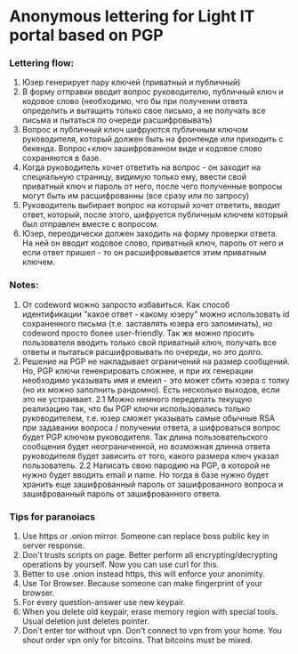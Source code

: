 # Anonymous lettering for Light IT portal based on PGP

### Lettering flow:
1. Юзер генерирует пару ключей (приватный и публичный)
2. В форму отправки вводит вопрос руководителю, публичный ключ и кодовое слово
(необходимо, что бы при получении ответа определить и вытащить только свое письмо, а не получать все письма и пытаться по очереди расшифровывать)
3. Вопрос и публичный ключ шифруются публичным ключом руководителя, который должен быть на фронтенде или приходить с бекенда.
Вопрос+ключ зашифрованном виде и кодовое слово сохраняются в базе.
4. Когда руководитель хочет ответить на вопрос - он заходит на специальную страницу, видимую только ему,
ввести свой приватный ключ и пароль от него, после чего полученные вопросы могут быть им расшифрованны (все сразу или по запросу)
5. Руководитель выбирает вопрос на который хочет ответить, вводит ответ, который, после этого, шифруется публичным ключем который был отправлен вместе с вопросом.
6. Юзер, переодически должен заходить на форму проверки ответа. На ней он вводит кодовое слово, приватный ключ, пароль от него и если ответ пришел - то он расшифровывается этим приватным ключем.

### Notes:
1. От codeword можно запросто избавиться. Как способ идентификации "какое ответ - какому юзеру" можно использовать id сохраненного письма (т.е. заставлять юзера его запоминать), но codeword просто более user-friendly.
Так же можно просить пользователя вводить только свой приватный ключ, получать все ответы и пытаться расшифровывать по очереди, но это долго.
2. Решение на PGP не накладывает ограничений на размер сообщений. Но, PGP ключи гененрировать сложнее, и при их генерации необходимо указывать имя и емеил - это может сбить юзера с толку (но их можно заполнить рандомно).
Есть несколько выходов, если это не устраивает.
2.1 Можно немного переделать текущую реализацию так, что бы PGP ключи использовались только руководителем, т.е. юзер сможет указывать самые обычные RSA при задавании вопроса / получении ответа, а шифроваться вопрос будет PGP ключом руководителя.
Так длина пользовательского сообщения будет неограниченной, но возможная длинна ответа руководителя будет зависить от того, какого размера ключ указал пользователь.
2.2 Написать свою пародию на PGP, в которой не нужно будет вводить email и name. Но тогда в базе нужно будет хранить еще зашифрованный пароль от зашифрованного вопроса и зашифрованный пароль от зашифрованного ответа.

### Tips for paranoiacs
1. Use https or .onion mirror. Someone can replace boss public key in server response.
2. Don't trusts scripts on page. Better perform all encrypting/decrypting operations by yourself. Now you can use curl for this.
3. Better to use .onion instead https, this will enforce your anonimity.
4. Use Tor Browser. Because someone can make fingerprint of your browser.
5. For every question-answer use new keypair.
6. When you delete old keypair, erase memory region with special tools. Usual deletion just deletes pointer.
7. Don't enter tor without vpn. Don't connect to vpn from your home. You shout order vpn only for bitcoins. That bitcoins must be mixed.
